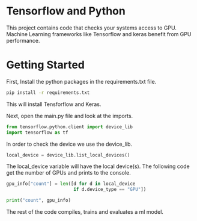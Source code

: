 # Tensorflow and Python
This project contains code that checks your systems
access to GPU.  Machine Learning frameworks like Tensorflow
and keras benefit from GPU performance.

# Getting Started
First, Install the python packages in the requirements.txt file.
```bash
pip install -r requirements.txt
```
This will install Tensforflow and Keras.

Next, open the main.py file and look at the imports.

```python
from tensorflow.python.client import device_lib
import tensorflow as tf
```
In order to check the device we use the device_lib.

```python
local_device = device_lib.list_local_devices()
```
The local_device variable will have the local device(s).
The following code get the number of GPUs and prints to the console.
```python
gpu_info["count"] = len([d for d in local_device
                         if d.device_type == "GPU"])

print("count", gpu_info)
```
The rest of the code compiles, trains and evaluates a ml model.

